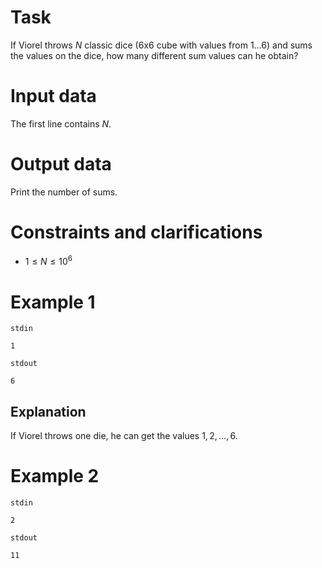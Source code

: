 # Task

If Viorel throws $N$ classic dice (6x6 cube with values from 1...6) and sums the values on the dice, how many different sum values can he obtain?

# Input data

The first line contains $N$.

# Output data

Print the number of sums.

# Constraints and clarifications

* $1 \leq N \leq 10^6$

# Example 1

`stdin`
```
1
```

`stdout`
```
6
```

## Explanation

If Viorel throws one die, he can get the values $1, 2, \ldots, 6$.

# Example 2

`stdin`
```
2
```

`stdout`
```
11
```

